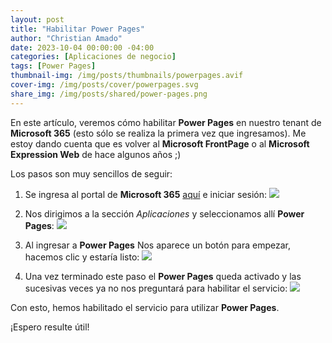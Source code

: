 ```yaml
---
layout: post
title: "Habilitar Power Pages"
author: "Christian Amado"
date: 2023-10-04 00:00:00 -04:00
categories: [Aplicaciones de negocio]
tags: [Power Pages]
thumbnail-img: /img/posts/thumbnails/powerpages.avif
cover-img: /img/posts/cover/powerpages.svg
share_img: /img/posts/shared/power-pages.png
---
```


En este artículo, veremos cómo habilitar **Power Pages** en nuestro tenant de **Microsoft 365** (esto sólo se realiza la primera vez que ingresamos). Me estoy dando cuenta que es volver al **Microsoft FrontPage** o al **Microsoft Expression Web** de hace algunos años ;)

<!--more-->

Los pasos son muy sencillos de seguir:

1. Se ingresa al portal de **Microsoft 365** [aquí](https://www.microsoft365.com) e iniciar sesión:
![](https://i.ibb.co/yqZdLf3/enable-PP-0.png)

2. Nos dirigimos a la sección *Aplicaciones* y seleccionamos allí **Power Pages**:
![](https://i.ibb.co/yYmfpb2/enable-PP-1.png)

3. Al ingresar a **Power Pages** Nos aparece un botón para empezar, hacemos clic y estaría listo:
![](https://i.ibb.co/3mJSphN/enable-PP-2.png) 

4. Una vez terminado este paso el **Power Pages** queda activado y las sucesivas veces ya no nos preguntará para habilitar el servicio:
![](https://i.ibb.co/mSQ5BQN/enable-PP-3.png) 

Con esto, hemos habilitado el servicio para utilizar **Power Pages**.

¡Espero resulte útil!